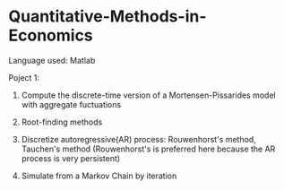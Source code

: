 # Quantitative-Methods-in-Economics

Language used: Matlab

Poject 1: 

1. Compute the discrete-time version of a Mortensen-Pissarides model with aggregate fuctuations

2. Root-finding methods

3. Discretize autoregressive(AR) process: Rouwenhorst's method, Tauchen's method (Rouwenhorst's is preferred here because the AR process is very persistent)

4. Simulate from a Markov Chain by iteration
